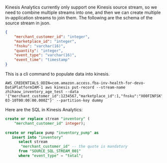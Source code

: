 
Kinesis Analytics currently only support one Kinesis source stream, so we need to combine multiple streams into one, and then we can create multiple in-application streams to join them. The following are the schema of the source stream in json.

```json
{
    "merchant_customer_id": "integer",
    "marketplace_id": "integer",
    "fnsku": "varchar(16)",
    "quantity": "integer",
    "event_type": "varchar(16)",
    "event_time": "timestamp"
}
```

This is a cli command to populate data into kinesis.
```shell
AWS_CREDENTIALS_ODIN=com.amazon.access.fba-inv-health-for-devo-DataPlatformIAM-1 aws kinesis put-record --stream-name zhihaow_inventory_age_test --data '{"merchant_customer_id":1234567,"marketplace_id":1,"fnsku":"X00FINFSK","quantity":53,"event_time":"2019-03-10T00:00:00.000Z"}' --partition-key dummy
```

Here are the SQL in Kinesis Analytics:
```sql
create or replace stream "inventory" (
    "merchant_customer_id" integer);
    
create or replace pump "inventory_pump" as 
   insert into "inventory"
      select stream 
       "merchant_customer_id" -- the quote is mandatory
      from "SOURCE_SQL_STREAM_001"
      where "event_type" = "total";
```
